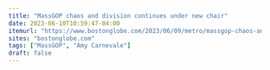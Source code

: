 ```yaml
---
title: "MassGOP chaos and division continues under new chair"
date: 2023-06-10T10:59:47-04:00
itemurl: "https://www.bostonglobe.com/2023/06/09/metro/massgop-chaos-and-division-continues-under-new-chair/"
sites: "bostonglobe.com"
tags: ["MassGOP", "Amy Carnevale"]
draft: false
---
```


